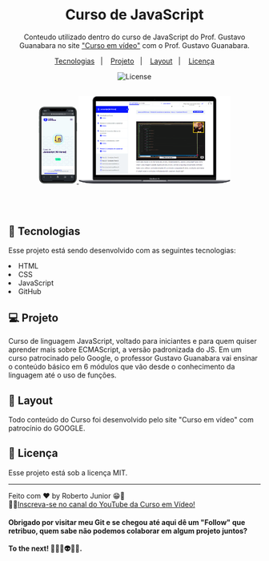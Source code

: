 <h1 align="center"> Curso de JavaScript</h1>

<p align="center">
 Conteudo utilizado dentro do curso de JavaScript do Prof. Gustavo Guanabara no site <a href="https://cursoemvideo.com">"Curso em vídeo"</a> com o Prof. Gustavo Guanabara.<br/>
</p>

<p align="center">
  <a href="#-tecnologias">Tecnologias</a>&nbsp;&nbsp;&nbsp;|&nbsp;&nbsp;&nbsp;
  <a href="#-projeto">Projeto</a>&nbsp;&nbsp;&nbsp;|&nbsp;&nbsp;&nbsp;
  <a href="#-layout">Layout</a>&nbsp;&nbsp;&nbsp;|&nbsp;&nbsp;&nbsp;
  <a href="#memo-licença">Licença</a>
</p>


<p align="center">
  <img alt="License" src="https://img.shields.io/static/v1?label=license&message=MIT&color=49AA26&labelColor=000000">
</p>

<br>

  <div align="center">
    <a target="_blank" href="https://robertojunnior.github.io/javaScript-cev/">
    <img width="15%" src="./imagem/mobile.png" alt="projeto">
    <img width="60%" src="./imagem/notebook.png" alt="projeto"> 
    </a>
  </div>

<br>
<br>
<br>

## 🚀 Tecnologias

Esse projeto está sendo desenvolvido com as seguintes tecnologias:

<li> HTML
<li> CSS
<li> JavaScript
<li> GitHub

## 💻 Projeto

Curso de linguagem JavaScript, voltado para iniciantes e para quem quiser aprender mais sobre ECMAScript, a versão padronizada do JS. Em um curso patrocinado pelo Google, o professor Gustavo Guanabara vai ensinar o conteúdo básico em 6 módulos que vão desde o conhecimento da linguagem até o uso de funções.


## 🔖 Layout

Todo conteúdo do Curso foi desenvolvido pelo site "Curso em vídeo" com patrocínio do GOOGLE.


## :memo: Licença

Esse projeto está sob a licença MIT.

---

Feito com ♥ by Roberto Junior 😁:wave: 
<br>🧑‍🚀[Inscreva-se no canal do YouTube da Curso em Vídeo!](https://www.youtube.com/@CursoEmVideo)

    
<h4> Obrigado por visitar meu Git e se chegou até aqui dê um "Follow" que retribuo, quem sabe não podemos colaborar em algum projeto juntos? 
<br>
<br>To the next! 🚀🧑‍🚀👽😁🖖.
